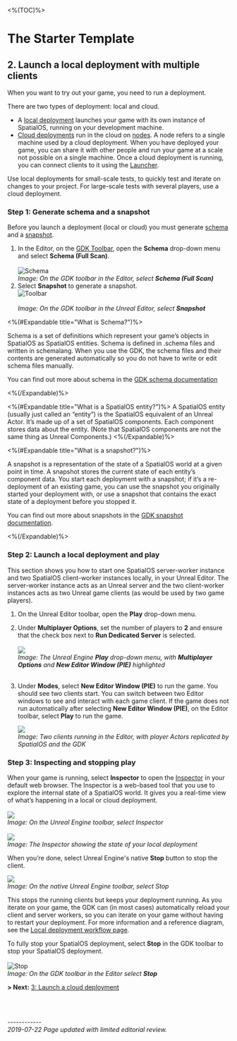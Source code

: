 <%(TOC)%>
# The Starter Template

## 2.  Launch a local deployment with multiple clients

When you want to try out your game, you need to run a deployment. 

There are two types of deployment: local and cloud.

- A [local deployment]({{urlRoot}}/content/glossary#deployment) launches your game with its own instance of SpatialOS, running on your development machine. 
- [Cloud deployments]({{urlRoot}}/content/glossary#deployment) run in the cloud on [nodes]({{urlRoot}}/content/glossary#node). A node refers to a single machine used by a cloud deployment. When you have deployed your game, you can share it with other people and run your game at a scale not possible on a single machine. Once a cloud deployment is running, you can connect clients to it using the [Launcher]({{urlRoot}}/content/glossary#launcher).

Use local deployments for small-scale tests, to quickly test and iterate on changes to your project. For large-scale tests with several players, use a cloud deployment. 

### Step 1: Generate schema and a snapshot

Before you launch a deployment (local or cloud) you must generate [schema]({{urlRoot}}/content/spatialos-concepts/schema-and-snapshots#schema) and a [snapshot]({{urlRoot}}/content/spatialos-concepts/schema-and-snapshots#snapshots). 

1. In the Editor, on the [GDK Toolbar]({{urlRoot}}/content/toolbars), open the **Schema** drop-down menu and select **Schema (Full Scan)**. <br/><br/>
   ![Schema]({{assetRoot}}assets/screen-grabs/toolbar/schema-button-full-scan.png)<br/>
   _Image: On the GDK toolbar in the Editor, select **Schema (Full Scan)**_
   </br>
1. Select **Snapshot** to generate a snapshot.<br/>
   ![Toolbar]({{assetRoot}}assets/screen-grabs/toolbar/snapshot-button.png)<br/><br/>
   _Image: On the GDK toolbar in the Unreal Editor, select **Snapshot**_<br/>

<%(#Expandable title="What is Schema?")%>

Schema is a set of definitions which represent your game’s objects in SpatialOS as SpatialOS entities. Schema is defined in .schema files and written in schemalang. When you use the GDK, the schema files and their contents are generated automatically so you do not have to write or edit schema files manually.

You can find out more about schema in the [GDK schema documentation]({{urlRoot}}/content/how-to-use-schema)

<%(/Expandable)%>

<%(#Expandable title="What is a SpatialOS entity?")%>
A SpatialOS entity (usually just called an “entity”) is the SpatialOS equivalent of  an Unreal Actor. It’s made up of a set of SpatialOS components. Each component stores data about the entity. (Note that SpatialOS components are not the same thing as Unreal Components.)
<%(/Expandable)%>

<%(#Expandable title="What is  a snapshot?")%>

A snapshot is a representation of the state of a SpatialOS world at a given point in time. A snapshot stores the current state of each entity’s component data. You start each deployment with a snapshot; if it’s a re-deployment of an existing game, you can use the snapshot you originally started your deployment with, or use a snapshot that contains the exact state of a deployment before you stopped it.

You can find out more about snapshots in the [GDK snapshot documentation]({{urlRoot}}/content/how-to-use-snapshots).

<%(/Expandable)%>

### Step 2: Launch a local deployment and play

This section shows you how to  start one SpatialOS server-worker instance and two SpatialOS client-worker instances locally, in your Unreal Editor. The server-worker instance acts as an Unreal server and the two client-worker instances acts as two Unreal game clients (as would be used by two game players). 

1. On the Unreal Editor toolbar, open the **Play** drop-down menu.
1. Under **Multiplayer Options**, set the number of players to **2** and ensure that the check box next to **Run Dedicated Server** is selected.<br/><br/>
   ![]({{assetRoot}}assets/set-up-template/template-multiplayer-options.png)<br/>
   _Image: The Unreal Engine **Play** drop-down menu, with **Multiplayer Options** and **New Editor Window (PIE)** highlighted_<br/><br/>
1. Under **Modes**, select **New Editor Window (PIE)** to run the game.  You should see two clients start. You can switch between two Editor windows to see and interact with each game client.
If the game does not run automatically after selecting **New Editor Window (PIE)**, on the Editor toolbar, select **Play** to run the game.

   ![]({{assetRoot}}assets/set-up-template/template-two-clients.png)<br/>
   _Image: Two clients running in the Editor, with player Actors replicated by SpatialOS and the GDK_<br/>

### Step 3: Inspecting and stopping play

When your game is running, select **Inspector** to open the [Inspector](https://docs.improbable.io/unreal/alpha//content/glossary#inspector) in your default web browser. The Inspector is a web-based tool that you use to explore the internal state of a SpatialOS world. It gives you a real-time view of what’s happening in a local or cloud deployment. <br/><br/>
![]({{assetRoot}}assets/screen-grabs/toolbar/inspector-button.png)<br/>_Image: On the Unreal Engine toolbar, select Inspector_<br/><br/>
![]({{assetRoot}}assets/set-up-template/template-two-client-inspector.png)<br/>
_Image: The Inspector showing the state of your local deployment_<br/>

When you’re done, select Unreal Engine's native **Stop** button to stop the client. 

![]({{assetRoot}}assets/toolbar/stop-button-native.png)<br/>_Image: On the native Unreal Engine toolbar, select Stop_<br/>

This stops the running clients but keeps your deployment running. As you iterate on your game, the GDK can (in most cases) automatically reload your client and server workers, so you can iterate on your game without having to restart your deployment. For more information and a reference diagram, see the [Local deployment workflow page]({{urlRoot}}/content/local-deployment-workflow).

To fully stop your SpatialOS deployment, select **Stop** in the GDK toolbar to stop your SpatialOS deployment.<br/></br>
![Stop]({{assetRoot}}assets/screen-grabs/toolbar/stop-button.png)<br/>
_Image: On the GDK toolbar in the Editor select **Stop**_

**> Next:** [3: Launch a cloud deployment]({{urlRoot}}/content/get-started/starter-template/get-started-template-cloud)

<br/>

<br/>------------<br/>
_2019-07-22 Page updated with limited editorial review._<br/>

[//]: # (TODO: https://improbableio.atlassian.net/browse/DOC-1241)